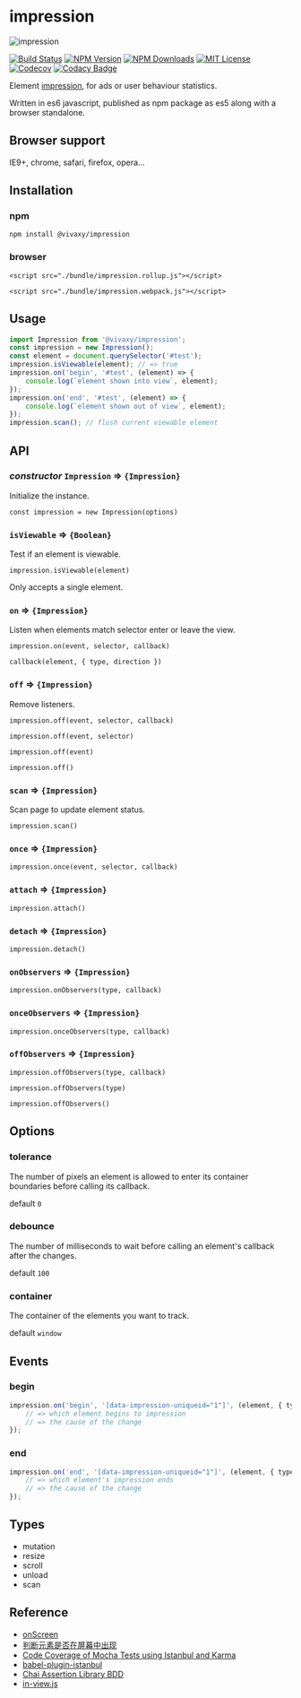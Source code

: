 # impression

![impression](./assets/images/impression.png)

[![Build Status][travis-image]][travis-url]
[![NPM Version][npm-version-image]][npm-url]
[![NPM Downloads][npm-downloads-image]][npm-url]
[![MIT License][license-image]][license-url]
[![Codecov][codecov-image]][codecov-url]
[![Codacy Badge][codacy-image]][codacy-url]

Element [impression](https://en.wikipedia.org/wiki/Impression_(online_media)), for ads or user behaviour statistics.

Written in es6 javascript, published as npm package as es5 along with a browser standalone.

## Browser support

IE9+, chrome, safari, firefox, opera...

## Installation

### npm

`npm install @vivaxy/impression`

### browser

`<script src="./bundle/impression.rollup.js"></script>`

`<script src="./bundle/impression.webpack.js"></script>`

## Usage

```js
import Impression from '@vivaxy/impression';
const impression = new Impression();
const element = document.querySelector('#test');
impression.isViewable(element); // => true
impression.on('begin', '#test', (element) => {
    console.log(`element shown into view`, element);
});
impression.on('end', '#test', (element) => {
    console.log(`element shown out of view`, element);
});
impression.scan(); // flush current viewable element
```

## API

### *constructor* `Impression` => `{Impression}`

Initialize the instance.

`const impression = new Impression(options)`

### `isViewable` => `{Boolean}`

Test if an element is viewable.

`impression.isViewable(element)`

Only accepts a single element.

### `on` => `{Impression}`

Listen when elements match selector enter or leave the view.

`impression.on(event, selector, callback)`

`callback(element, { type, direction })`

### `off` => `{Impression}`

Remove listeners.

`impression.off(event, selector, callback)`

`impression.off(event, selector)`

`impression.off(event)`

`impression.off()`

### `scan` => `{Impression}`

Scan page to update element status.

`impression.scan()`

### `once` => `{Impression}`

`impression.once(event, selector, callback)`

### `attach` => `{Impression}`

`impression.attach()`

### `detach` => `{Impression}`

`impression.detach()`

### `onObservers` => `{Impression}`

`impression.onObservers(type, callback)`

### `onceObservers` => `{Impression}`

`impression.onceObservers(type, callback)`

### `offObservers` => `{Impression}`

`impression.offObservers(type, callback)`

`impression.offObservers(type)`

`impression.offObservers()`

## Options

### tolerance

The number of pixels an element is allowed to enter its container boundaries before calling its callback.

default `0`

### debounce

The number of milliseconds to wait before calling an element's callback after the changes.
 
default `100`

### container

The container of the elements you want to track.
 
default `window`

## Events

### begin

```js
impression.on('begin', '[data-impression-uniqueid="1"]', (element, { type }) => {
    // => which element begins to impression
    // => the cause of the change
});
```

### end

```js
impression.on('end', '[data-impression-uniqueid="1"]', (element, { type }) => {
    // => which element's impression ends
    // => the cause of the change
});
```

## Types

- mutation
- resize
- scroll
- unload
- scan

## Reference

- [onScreen](https://github.com/silvestreh/onScreen)
- [判断元素是否在屏幕中出现](https://vivaxyblog.github.io/2016/08/17/is-element-on-screen.html)
- [Code Coverage of Mocha Tests using Istanbul and Karma](https://ariya.io/2013/12/code-coverage-of-mocha-tests-using-istanbul-and-karma)
- [babel-plugin-istanbul](https://github.com/istanbuljs/babel-plugin-istanbul)
- [Chai Assertion Library BDD](http://chaijs.com/api/bdd/)
- [in-view.js](https://github.com/camwiegert/in-view)

[travis-image]: https://img.shields.io/travis/vivaxy/impression.svg?style=flat-square
[travis-url]: https://travis-ci.org/vivaxy/impression
[npm-version-image]: http://img.shields.io/npm/v/@vivaxy/impression.svg?style=flat-square
[npm-url]: https://www.npmjs.com/package/@vivaxy/impression
[npm-downloads-image]: https://img.shields.io/npm/dt/@vivaxy/impression.svg?style=flat-square
[license-image]: https://img.shields.io/npm/l/@vivaxy/impression.svg?style=flat-square
[license-url]: LICENSE
[codecov-image]: https://img.shields.io/codecov/c/github/vivaxy/impression.svg?style=flat-square
[codecov-url]: https://codecov.io/gh/vivaxy/impression
[codacy-image]: https://api.codacy.com/project/badge/Grade/d7b573db992a43acae3c7ef06c2cd312
[codacy-url]: https://www.codacy.com/app/vivaxy2012/impression?utm_source=github.com&amp;utm_medium=referral&amp;utm_content=vivaxy/impression&amp;utm_campaign=Badge_Grade
